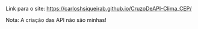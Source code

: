 Link para o site: https://carloshsiqueirab.github.io/CruzoDeAPI-Clima_CEP/

Nota: A criação das API não são minhas!
